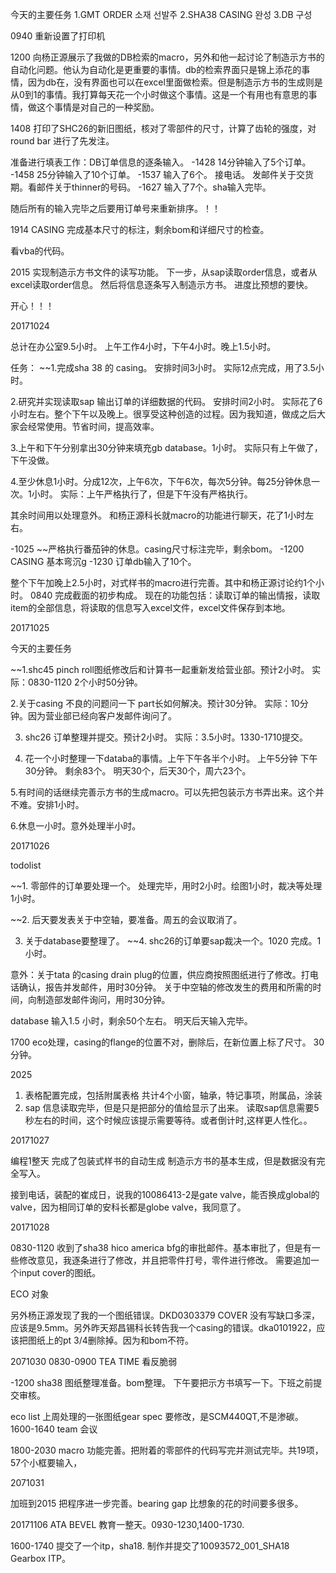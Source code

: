 今天的主要任务
1.GMT ORDER    소재 선발주
2.SHA38 CASING 완성
3.DB 구성

0940 重新设置了打印机

1200 向杨正源展示了我做的DB检索的macro，另外和他一起讨论了制造示方书的自动化问题。他认为自动化是更重要的事情。db的检索界面只是锦上添花的事情，因为db在，没有界面也可以在excel里面做检索。但是制造示方书的生成则是从0到1的事情。我打算每天花一个小时做这个事情。这是一个有用也有意思的事情，做这个事情是对自己的一种奖励。

1408 打印了SHC26的新旧图纸，核对了零部件的尺寸，计算了齿轮的强度，对round bar 进行了先发注。

准备进行填表工作：DB订单信息的逐条输入。
-1428 14分钟输入了5个订单。
-1458  25分钟输入了10个订单。
-1537 输入了6个。 接电话。 发邮件关于交货期。看邮件关于thinner的号码。
-1627 输入了7个。sha输入完毕。

随后所有的输入完毕之后要用订单号来重新排序。！！

1914 CASING 完成基本尺寸的标注，剩余bom和详细尺寸的检查。

看vba的代码。

2015 实现制造示方书文件的读写功能。
下一步，从sap读取order信息，或者从excel读取order信息。
然后将信息逐条写入制造示方书。
进度比预想的要快。

开心！！！

20171024

总计在办公室9.5小时。
上午工作4小时，下午4小时。晚上1.5小时。

任务：
~~1.完成sha 38 的 casing。 安排时间3小时。 实际12点完成，用了3.5小时。

2.研究并实现读取sap 输出订单的详细数据的代码。 安排时间2小时。
实际花了6小时左右。整个下午以及晚上。很享受这种创造的过程。因为我知道，做成之后大家会经常使用。节省时间，提高效率。

3.上午和下午分别拿出30分钟来填充gb database。1小时。 
实际只有上午做了，下午没做。

4.至少休息1小时。分成12次，上午6次，下午6次，每次5分钟。每25分钟休息一次。1小时。
实际：上午严格执行了，但是下午没有严格执行。

其余时间用以处理意外。
和杨正源科长就macro的功能进行聊天，花了1小时左右。


-1025 ~~严格执行番茄钟的休息。casing尺寸标注完毕，剩余bom。
-1200 CASING 基本弯沉g
-1230 订单db输入了10个。

整个下午加晚上2.5小时，对式样书的macro进行完善。其中和杨正源讨论约1个小时。
0840 完成截面的初步构成。
现在的功能包括：读取订单的输出情报，读取item的全部信息，将读取的信息写入excel文件，excel文件保存到本地。

20171025

今天的主要任务

~~1.shc45 pinch roll图纸修改后和计算书一起重新发给营业部。预计2小时。
实际：0830-1120 2个小时50分钟。

2.关于casing 不良的问题问一下 part长如何解决。预计30分钟。
实际：10分钟。因为营业部已经向客户发邮件询问了。

3. shc26 订单整理并提交。预计2小时。
实际：3.5小时。1330-1710提交。

4. 花一个小时整理一下databa的事情。上午下午各半个小时。
上午5分钟
下午30分钟。
剩余83个。
明天30个，后天30个，周六23个。


5.有时间的话继续完善示方书的生成macro。可以先把包装示方书弄出来。这个并不难。安排1小时。

6.休息一小时。意外处理半小时。


20171026

todolist

~~1. 零部件的订单要处理一个。
处理完毕，用时2小时。绘图1小时，裁决等处理1小时。


~~2. 后天要发表关于中空轴，要准备。周五的会议取消了。

3. 关于database要整理了。
~~4. shc26的订单要sap裁决一个。1020 完成。1小时。

意外：关于tata 的casing drain plug的位置，供应商按照图纸进行了修改。打电话确认，报告并发邮件，用时30分钟。
关于中空轴的修改发生的费用和所需的时间，向制造部发邮件询问，用时30分钟。

database 输入1.5 小时，剩余50个左右。
明天后天输入完毕。


1700 eco处理，casing的flange的位置不对，删除后，在新位置上标了尺寸。 30分钟。

2025 
1. 表格配置完成，包括附属表格 共计4个小窗，轴承，特记事项，附属品，涂装
2. sap 信息读取完毕，但是只是把部分的值给显示了出来。 读取sap信息需要5秒左右的时间，这个时候应该提示需要等待。或者倒计时,这样更人性化。。


20171027 

编程1整天
完成了包装式样书的自动生成
制造示方书的基本生成，但是数据没有完全写入。

接到电话，装配的崔成日，说我的10086413-2是gate valve，能否换成global的valve，因为相同订单的安科长都是globe valve，我同意了。

20171028

0830-1120
收到了sha38 hico america bfg的审批邮件。基本审批了，但是有一些修改意见，我逐条进行了修改，并且把零件打号，零件进行修改。
需要追加一个input cover的图纸。

ECO 对象

另外杨正源发现了我的一个图纸错误。DKD0303379 COVER 没有写缺口多深，应该是9.5mm。另外昨天郑昌锡科长转告我一个casing的错误。dka0101922，应该把图纸上的pt 3/4删除掉。因为和bom不符。


2071030
0830-0900 TEA TIME 看反脆弱

-1200 sha38 图纸整理准备。bom整理。 下午要把示方书填写一下。下班之前提交审核。


eco list 上周处理的一张图纸gear spec 要修改，是SCM440QT,不是渗碳。
1600-1640 team 会议

1800-2030 macro 功能完善。把附着的零部件的代码写完并测试完毕。共19项，57个小框要输入，



2071031

加班到2015 把程序进一步完善。bearing gap 比想象的花的时间要多很多。
  

20171106
ATA BEVEL 教育一整天。0930-1230,1400-1730.

1600-1740 提交了一个itp，sha18. 制作并提交了10093572_001_SHA18 Gearbox ITP。



